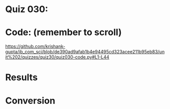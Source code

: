 # Quiz 030:

# Code: (remember to scroll)

https://github.com/krishank-gupta/ib_com_sci/blob/de390ad9afab1b4e94495cd323acee211b95eb83/unit%202/quizzes/quiz30/quiz030-code.py#L1-L44

# Results

<!-- ![quiz027-results](./quiz027-results.png) -->

# Conversion

<!-- ![quiz027-conversion](./quiz27-conversion.jpg) -->

